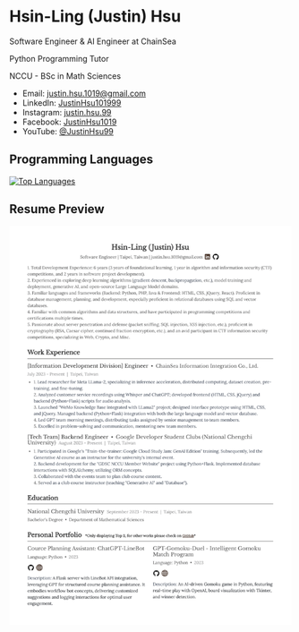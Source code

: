 # Hsin-Ling (Justin) Hsu

Software Engineer & AI Engineer at ChainSea

Python Programming Tutor

NCCU - BSc in Math Sciences

- Email: [justin.hsu.1019@gmail.com](mailto:justin.hsu.1019@gmail.com)
- LinkedIn: [JustinHsu101999](https://www.linkedin.com/in/justinhsu101999/)
- Instagram: [justin.hsu.99](https://www.instagram.com/justin.hsu.99/)
- Facebook: [JustinHsu1019](https://www.facebook.com/JustinHsu1019/)
- YouTube: [@JustinHsu99](https://www.youtube.com/@JustinHsu99)

## Programming Languages

<a href="https://github.com/JustinHsu1019/JustinHsu1019/blob/main/Top_Lang.md">
  <img src="https://justinhsu-stats.vercel.app/api/top-langs/?username=JustinHsu1019&hide=html" alt="Top Languages" />
</a>

## Resume Preview

<a href="https://github.com/JustinHsu1019/JustinHsu1019/raw/main/JustinHsu_Resume.pdf">
  <img src="https://github.com/JustinHsu1019/JustinHsu1019/raw/main/JustinHsu_Resume.png" alt="Justin Hsu Resume Preview" />
</a>
